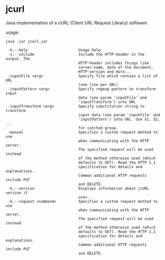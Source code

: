 jcurl
=====

Java implementation of a cURL (Client URL Request Library) software

usage:

    java -jar jcurl.jar

     -h,--help                       Usage help.
     -i,--include                    Include the HTTP-header in the output. The
                                     HTTP-header includes things like
                                     server-name, date of the document,
                                     HTTP-version and more...
     -inputFile <arg>                Specify file which contain a list of URL
                                     (one line per URL)
     -inputPattern <arg>             Specify regexp pattern to transform input
                                     data (see param 'inputFile' and
                                     'inputTransform') into URL
     -inputTransform <arg>           Specify substitution string to transform
                                     input data (see param 'inputFile' and
                                     'inputPattern') into URL. Use $1, $2, ...
                                     for catched group.
     -manual                         Specifies a custom request method to use
                                     when communicating with the HTTP server.
                                     The specified request will be used instead
                                     of the method otherwise used (which
                                     defaults to GET). Read the HTTP 1.1
                                     specification for details and explanations.
                                     Common additional HTTP requests include PUT
                                     and DELETE.
     -V,--version                    Displays information about jcURL version it
                                     uses.
     -X,--request <command>          Specifies a custom request method to use
                                     when communicating with the HTTP server.
                                     The specified request will be used instead
                                     of the method otherwise used (which
                                     defaults to GET). Read the HTTP 1.1
                                     specification for details and explanations.
                                     Common additional HTTP requests include PUT
                                     and DELETE.
